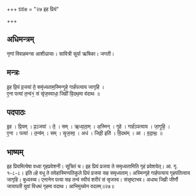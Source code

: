 +++
title = "२७ इह प्रियं"

+++
## अधिमन्त्रम्
नृणां विवाहमन्त्रा आशीःप्रायाः। सावित्री सूर्या ऋषिका। जगती।

## मन्त्रः
इ॒ह प्रि॒यं प्र॒जया॑ ते॒ समृ॑ध्यताम॒स्मिन्गृ॒हे गार्ह॑पत्याय जागृहि ।  
ए॒ना पत्या॑ त॒न्वं१॒॑ सं सृ॑ज॒स्वाधा॒ जिव्री॑ वि॒दथ॒मा व॑दाथः ॥

## पदपाठः
इ॒ह । प्रि॒यम् । प्र॒ऽजया॑ । ते॒ । सम् । ऋ॒ध्य॒ता॒म् । अ॒स्मिन् । गृ॒हे । गार्ह॑ऽपत्याय । जा॒गृ॒हि॒ ।  
ए॒ना । पत्या॑ । त॒न्व॑म् । सम् । सृ॒ज॒स्व॒ । अध॑ । जिव्री॒ इति॑ । वि॒दथ॑म् । आ । व॒दा॒थः॒ ॥

## भाष्यम्
इह प्रियमित्येषा वध्वा गृहप्रवेशनी। सूत्रितं च। इह प्रियं प्रजया ते समृध्यतामिति गृहं प्रवेशयेत्। आ. गृ. १-८-८। इति॥हे वधु ते तवेहास्मिन्पतिकुले प्रियं प्रजया सह समृध्यताम्। अस्मिन्गृहे गार्हपत्याय गृहपतित्वाय जागृहि। बुध्यस्व्व। एनानेन पत्या सह तन्वं स्वीयं शरीरं सं सृजस्व। संसृष्टाभव। अधाथ जिव्री जीर्णौ जायापती युवां विधथं गृहमा वदाथः। आभिमुख्येन वदतम्॥२७॥